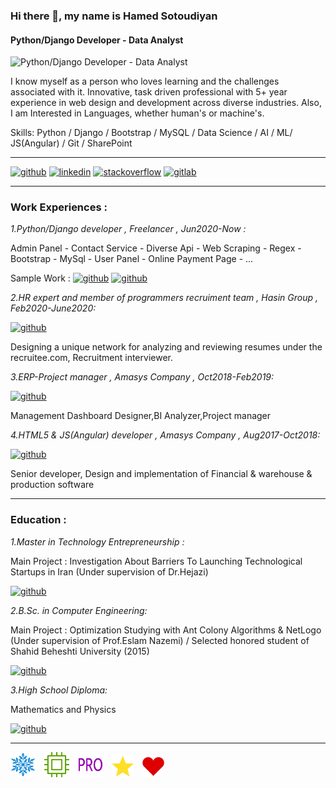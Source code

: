 ### Hi there 👋, my name is Hamed Sotoudiyan
#### Python/Django Developer - Data Analyst
![Python/Django Developer - Data Analyst](https://media-exp1.licdn.com/dms/image/C5616AQHIv8Tb9foolg/profile-displaybackgroundimage-shrink_200_800/0/1636213577066?e=1648684800&v=beta&t=7QO-rCgU-RoILNc3QaJanzuWprD5RDNsx2Orss-WUg4)

I know myself as a person who loves learning and the challenges associated with it. 
Innovative, task driven professional with 5+ year experience in web design and development across diverse industries. 
Also, I am Interested in Languages, whether human's or machine's.

Skills: Python / Django / Bootstrap / MySQL / Data Science / AI / ML/ JS(Angular) / Git / SharePoint

---------------------------------------------------------------------------------------------------

[<img src='https://cdn.jsdelivr.net/npm/simple-icons@3.0.1/icons/github.svg' alt='github' height='40'>](https://github.com/Hamed-Sotoudiyan)  [<img src='https://cdn.jsdelivr.net/npm/simple-icons@3.0.1/icons/linkedin.svg' alt='linkedin' height='40'>](https://www.linkedin.com/in/hamed-sotoudiyan/)  [<img src='https://cdn.jsdelivr.net/npm/simple-icons@3.0.1/icons/stackoverflow.svg' alt='stackoverflow' height='40'>](https://stackoverflow.com/users/https://stackoverflow.com/users/13000007/hamed-sotoudiyan)  [<img src='https://cdn.jsdelivr.net/npm/simple-icons@3.0.1/icons/gitlab.svg' alt='gitlab' height='40'>](https://gitlab.com/Hamed-Sotoudiyan)  

---------------------------------------------------------------------------------------------------
### Work Experiences :

*1.Python/Django developer , Freelancer , Jun2020-Now :*
  
  Admin Panel - Contact Service - Diverse Api - Web Scraping - Regex - Bootstrap - MySql - User Panel - Online Payment Page - ...
  
  Sample Work : 
    [<img src='https://zehne-aram.ir/static/img/logo1.png' alt='github' height='40'>](https://zehne-aram.ir/)
    [<img src='https://cdn.jsdelivr.net/npm/simple-icons@3.0.1/icons/github.svg' alt='github' height='40'>](http://fooladsazanjouybar.ir/)


*2.HR expert and member of programmers recruiment team , Hasin Group ,  Feb2020-June2020:*

  [<img src='https://hasin.ir/' alt='github' height='40'>](https://hasin.ir/)
  
  Designing a unique network for analyzing and reviewing resumes under the recruitee.com, Recruitment interviewer.
  

*3.ERP-Project manager , Amasys Company , Oct2018-Feb2019:*
 
  [<img src='http://amasys.ir/IMAGES/AMASYS-e1552395235470.png' alt='github' height='40'>](http://amasys.ir/)
  
  Management Dashboard Designer,BI Analyzer,Project manager
  

*4.HTML5 & JS(Angular) developer , Amasys Company , Aug2017-Oct2018:*
 
  [<img src='http://amasys.ir/IMAGES/AMASYS-e1552395235470.png' alt='github' height='40'>](http://amasys.ir/)
  
  Senior developer, Design and implementation of Financial & warehouse & production software

---------------------------------------------------------------------------------------------------

### Education :

*1.Master in Technology Entrepreneurship :*
  
  Main Project : Investigation About Barriers To Launching Technological Startups in Iran (Under supervision of Dr.Hejazi)  
  
  [<img src='https://ut.ac.ir/images/www/fa/website/site-logo/2019/1574765900-ut-logo.png' alt='github' height='40'>](https://ut.ac.ir/en)
    
*2.B.Sc. in Computer Engineering:*

  Main Project : Optimization Studying with Ant Colony Algorithms & NetLogo (Under supervision of Prof.Eslam Nazemi) / 
  Selected honored student of Shahid Beheshti University (2015)  
  
  [<img src='http://en.sbu.ac.ir/_catalogs/masterpage/image/logo.png' alt='github' height='40'>](http://en.sbu.ac.ir/SitePages/Home.aspx)

*3.High School Diploma:*
 
  Mathematics and Physics  
  
  [<img src='https://sampad.gov.ir/wp-content/uploads/2021/03/logo_txt3.svg' alt='github' height='40'>](https://sampad.gov.ir/)

---------------------------------------------------------------------------------------------------


<a href='https://archiveprogram.github.com/'><img src='https://raw.githubusercontent.com/acervenky/animated-github-badges/master/assets/acbadge.gif' width='40' height='40'></a> <a href='https://docs.github.com/en/developers'><img src='https://raw.githubusercontent.com/acervenky/animated-github-badges/master/assets/devbadge.gif' width='40' height='40'></a> <a href='https://github.com/pricing'><img src='https://raw.githubusercontent.com/acervenky/animated-github-badges/master/assets/pro.gif' width='40' height='40'></a> <a href='https://stars.github.com/'><img src='https://raw.githubusercontent.com/acervenky/animated-github-badges/master/assets/starbadge.gif' width='35' height='35'></a> <a href='https://docs.github.com/en/github/supporting-the-open-source-community-with-github-sponsors'><img src='https://raw.githubusercontent.com/acervenky/animated-github-badges/master/assets/sponsorbadge.gif' width='35' height='35'></a> 




